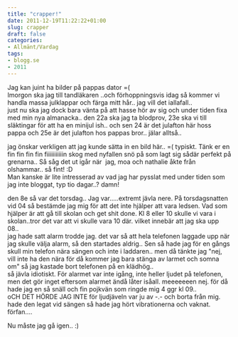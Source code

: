 ```yaml
---
title: "crapper!"
date: 2011-12-19T11:22:22+01:00
slug: crapper
draft: false
categories:
- Allmänt/Vardag
tags:
- blogg.se
- 2011
---
```

Jag kan juint ha bilder på pappas dator =(  
Imorgon ska jag till tandläkaren ..och förhoppningsvis idag så kommer vi handla massa julklappar och färga mitt hår.. jag vill det iallafall..  
just nu ska jag dock bara vänta på att hasse hör av sig och under tiden fixa med min nya almanacka.. den 22a ska jag ta blodprov, 23e ska vi till släktingar för att ha en minijul ish.. och sen 24 är det julafton här hoss pappa och 25e är det julafton hos pappas bror.. jälar alltså..  
  
jag önskar verkligen att jag kunde sätta in en bild här.. =( typiskt. Tänk er en fin fin fin fin fiiiiiiiiiiin skog med nyfallen snö på som lagt sig sådär perfekt på grenarna.. Så såg det ut igår när  jag, moa och nathalie åkte från olshammar.. så fint! :D  
Man kanske är lite intresserad av vad jag har pysslat med under tiden som jag inte bloggat, typ tio dagar..? damn!  
  
  
den 8e så var det torsdag.. Jag var.....extremt jävla nere. På torsdagsnatten vid 04 så bestämde jag mig för att det inte hjälper att vara ledsen. Vad som hjälper är att gå till skolan och get shit done. Kl 8 eller 10 skulle vi vara i skolan..tror det var att vi skulle vara 10 där. vilket innebär att jag ska upp 08..  
jag hade satt alarm trodde jag. det var så att hela telefonen laggade upp när jag skulle välja alarm, så den startades aldrig.. Sen så hade jag för en gångs skull min telefon nära sängen och inte i laddaren.. men då tänkte jag "nej, vill inte ha den nära för då kommer jag bara stänga av larmet och somna om" så jag kastade bort telefonen på en klädhög..  
så jävla idiotiskt. För alarmet var inte igång, inte heller ljudet på telefonen, men det gör inget eftersom alarmet ändå låter isåall. meeeeeeen nej. för då hade jag en så snäll och fin pojkvän som ringde mig 4 ggr kl 09..  
oCH DET HÖRDE JAG INTE för ljudjäveln var ju av -.- och borta från mig. hade den legat vid sängen så hade jag hört vibrationerna och vaknat. förfan....  
  
Nu måste jag gå igen.. :)